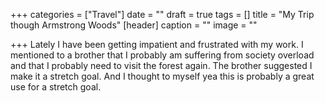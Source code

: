 +++
categories = ["Travel"]
date = ""
draft = true
tags = []
title = "My Trip though Armstrong Woods"
[header]
caption = ""
image = ""

+++
Lately I have been getting impatient and frustrated with my work. I mentioned to a brother that I probably am suffering from society overload and that I probably need to visit the forest again. The brother suggested I make it a stretch goal. And I thought to myself yea this is probably a great use for a stretch goal.